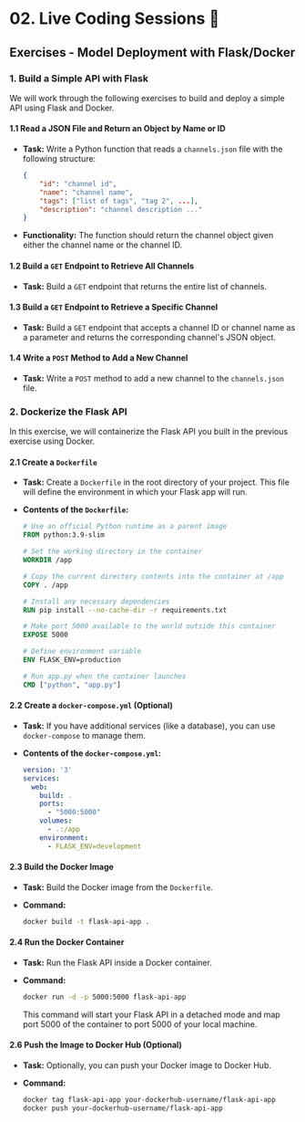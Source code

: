 # 02. Live Coding Sessions 🎥

## Exercises - Model Deployment with Flask/Docker

### 1. Build a Simple API with Flask

We will work through the following exercises to build and deploy a simple API using Flask and Docker.

#### 1.1 Read a JSON File and Return an Object by Name or ID

- **Task:** Write a Python function that reads a `channels.json` file with the following structure:

    ```json
    {
        "id": "channel id",
        "name": "channel name",
        "tags": ["list of tags", "tag 2", ...],
        "description": "channel description ..."
    }
    ```

- **Functionality:** The function should return the channel object given either the channel name or the channel ID.

#### 1.2 Build a `GET` Endpoint to Retrieve All Channels

- **Task:** Build a `GET` endpoint that returns the entire list of channels.

#### 1.3 Build a `GET` Endpoint to Retrieve a Specific Channel

- **Task:** Build a `GET` endpoint that accepts a channel ID or channel name as a parameter and returns the corresponding channel's JSON object.

#### 1.4 Write a `POST` Method to Add a New Channel

- **Task:** Write a `POST` method to add a new channel to the `channels.json` file.


### 2. Dockerize the Flask API

In this exercise, we will containerize the Flask API you built in the previous exercise using Docker.

#### 2.1 Create a `Dockerfile`

- **Task:** Create a `Dockerfile` in the root directory of your project. This file will define the environment in which your Flask app will run.

- **Contents of the `Dockerfile`:**

    ```dockerfile
    # Use an official Python runtime as a parent image
    FROM python:3.9-slim

    # Set the working directory in the container
    WORKDIR /app

    # Copy the current directory contents into the container at /app
    COPY . /app

    # Install any necessary dependencies
    RUN pip install --no-cache-dir -r requirements.txt

    # Make port 5000 available to the world outside this container
    EXPOSE 5000

    # Define environment variable
    ENV FLASK_ENV=production

    # Run app.py when the container launches
    CMD ["python", "app.py"]
    ```

#### 2.2 Create a `docker-compose.yml` (Optional)

- **Task:** If you have additional services (like a database), you can use `docker-compose` to manage them.

- **Contents of the `docker-compose.yml`:**

    ```yaml
    version: '3'
    services:
      web:
        build: .
        ports:
          - "5000:5000"
        volumes:
          - .:/app
        environment:
          - FLASK_ENV=development
    ```

#### 2.3 Build the Docker Image

- **Task:** Build the Docker image from the `Dockerfile`.

- **Command:**

    ```bash
    docker build -t flask-api-app .
    ```

#### 2.4 Run the Docker Container

- **Task:** Run the Flask API inside a Docker container.

- **Command:**

    ```bash
    docker run -d -p 5000:5000 flask-api-app
    ```

  This command will start your Flask API in a detached mode and map port 5000 of the container to port 5000 of your local machine.


#### 2.6 Push the Image to Docker Hub (Optional)

- **Task:** Optionally, you can push your Docker image to Docker Hub.

- **Command:**

    ```bash
    docker tag flask-api-app your-dockerhub-username/flask-api-app
    docker push your-dockerhub-username/flask-api-app
    ```
